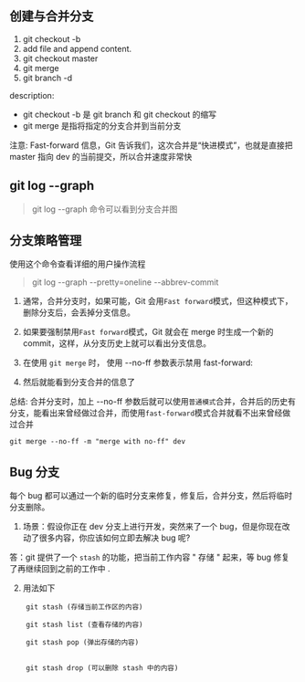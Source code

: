 ## 创建与合并分支

1. git checkout -b <branch-name>
2. add file and append content.
3. git checkout master
4. git merge <branch-name>
5. git branch -d <branch-name>

description:

- git checkout -b 是 git branch 和 git checkout 的缩写
- git merge 是指将指定的分支合并到当前分支

注意: Fast-forward 信息，Git 告诉我们，这次合并是“快进模式”，也就是直接把 master 指向 dev 的当前提交，所以合并速度非常快

## git log --graph

> git log --graph 命令可以看到分支合并图

## 分支策略管理

使用这个命令查看详细的用户操作流程

> git log --graph --pretty=oneline --abbrev-commit

1. 通常，合并分支时，如果可能，Git 会用`Fast forward`模式，但这种模式下，删除分支后，会丢掉分支信息。

2. 如果要强制禁用`Fast forward`模式，Git 就会在 merge 时生成一个新的 commit，这样，从分支历史上就可以看出分支信息。

3. 在使用 `git merge` 时， 使用 --no-ff 参数表示禁用 fast-forward:

4. 然后就能看到分支合并的信息了

总结: 合并分支时，加上 --no-ff 参数后就可以使用`普通模式`合并，合并后的历史有分支，能看出来曾经做过合并，而使用`fast-forward`模式合并就看不出来曾经做过合并

`git merge --no-ff -m "merge with no-ff" dev`

## Bug 分支

每个 bug 都可以通过一个新的临时分支来修复，修复后，合并分支，然后将临时分支删除。

1. 场景：假设你正在 dev 分支上进行开发，突然来了一个 bug，但是你现在改动了很多内容，你应该如何立即去解决 bug 呢?

答：git 提供了一个 `stash` 的功能，把当前工作内容 " 存储 " 起来，等 bug 修复了再继续回到之前的工作中 .

2. 用法如下

```
	git stash (存储当前工作区的内容)

	git stash list (查看存储的内容)

	git stash pop (弹出存储的内容)


	git stash drop (可以删除 stash 中的内容)
```
